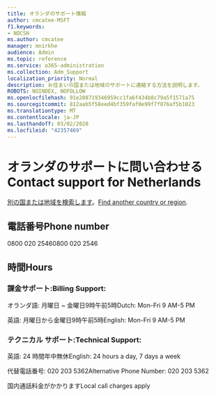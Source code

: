 ```yaml
---
title: オランダのサポート情報
author: cmcatee-MSFT
f1.keywords:
- NOCSH
ms.author: cmcatee
manager: mnirkhe
audience: Admin
ms.topic: reference
ms.service: o365-administration
ms.collection: Adm_Support
localization_priority: Normal
description: お住まいの国または地域のサポートに連絡する方法を説明します。
ROBOTS: NOINDEX, NOFOLLOW
ms.openlocfilehash: 91e208719346959cc1fa6f434b8c79a5f1571a75
ms.sourcegitcommit: 812aab5f58eed4bf359faf0e99f7f876af5b1023
ms.translationtype: MT
ms.contentlocale: ja-JP
ms.lasthandoff: 03/02/2020
ms.locfileid: "42357469"
---
```

# <a name="contact-support-for-netherlands"></a><span data-ttu-id="89716-103">オランダのサポートに問い合わせる</span><span class="sxs-lookup"><span data-stu-id="89716-103">Contact support for Netherlands</span></span>

<span data-ttu-id="89716-104">[別の国または地域を検索します](../contact-support-for-business-products.md)。</span><span class="sxs-lookup"><span data-stu-id="89716-104">[Find another country or region](../contact-support-for-business-products.md).</span></span>

## <a name="phone-number"></a><span data-ttu-id="89716-105">電話番号</span><span class="sxs-lookup"><span data-stu-id="89716-105">Phone number</span></span>
<span data-ttu-id="89716-106">0800 020 2546</span><span class="sxs-lookup"><span data-stu-id="89716-106">0800 020 2546</span></span>

## <a name="hours"></a><span data-ttu-id="89716-107">時間</span><span class="sxs-lookup"><span data-stu-id="89716-107">Hours</span></span>
### <a name="billing-support"></a><span data-ttu-id="89716-108">課金サポート:</span><span class="sxs-lookup"><span data-stu-id="89716-108">Billing Support:</span></span>

<span data-ttu-id="89716-109">オランダ語: 月曜日 ~ 金曜日9時午前5時</span><span class="sxs-lookup"><span data-stu-id="89716-109">Dutch: Mon-Fri 9 AM-5 PM</span></span>

<span data-ttu-id="89716-110">英語: 月曜日から金曜日9時午前5時</span><span class="sxs-lookup"><span data-stu-id="89716-110">English: Mon-Fri 9 AM-5 PM</span></span>

### <a name="technical-support"></a><span data-ttu-id="89716-111">テクニカル サポート:</span><span class="sxs-lookup"><span data-stu-id="89716-111">Technical Support:</span></span>

<span data-ttu-id="89716-112">英語: 24 時間年中無休</span><span class="sxs-lookup"><span data-stu-id="89716-112">English: 24 hours a day, 7 days a week</span></span>

<span data-ttu-id="89716-113">代替電話番号: 020 203 5362</span><span class="sxs-lookup"><span data-stu-id="89716-113">Alternative Phone Number: 020 203 5362</span></span>

<span data-ttu-id="89716-114">国内通話料金がかかります</span><span class="sxs-lookup"><span data-stu-id="89716-114">Local call charges apply</span></span>
